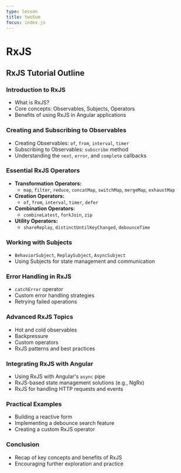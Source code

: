 ```yaml
---
type: lesson
title: twoSum
focus: index.js
---
```


# RxJS

## RxJS Tutorial Outline

### Introduction to RxJS

- What is RxJS?
- Core concepts: Observables, Subjects, Operators
- Benefits of using RxJS in Angular applications

### Creating and Subscribing to Observables

- Creating Observables: `of`, `from`, `interval`, `timer`
- Subscribing to Observables: `subscribe` method
- Understanding the `next`, `error`, and `complete` callbacks

### Essential RxJS Operators

- **Transformation Operators:**
  - `map`, `filter`, `reduce`, `concatMap`, `switchMap`, `mergeMap`, `exhaustMap`
- **Creation Operators:**
  - `of`, `from`, `interval`, `timer`, `defer`
- **Combination Operators:**
  - `combineLatest`, `forkJoin`, `zip`
- **Utility Operators:**
  - `shareReplay`, `distinctUntilKeyChanged`, `debounceTime`

### Working with Subjects

- `BehaviorSubject`, `ReplaySubject`, `AsyncSubject`
- Using Subjects for state management and communication

### Error Handling in RxJS

- `catchError` operator
- Custom error handling strategies
- Retrying failed operations

### Advanced RxJS Topics

- Hot and cold observables
- Backpressure
- Custom operators
- RxJS patterns and best practices

### Integrating RxJS with Angular

- Using RxJS with Angular's `async` pipe
- RxJS-based state management solutions (e.g., NgRx)
- RxJS for handling HTTP requests and events

### Practical Examples

- Building a reactive form
- Implementing a debounce search feature
- Creating a custom RxJS operator

### Conclusion

- Recap of key concepts and benefits of RxJS
- Encouraging further exploration and practice
